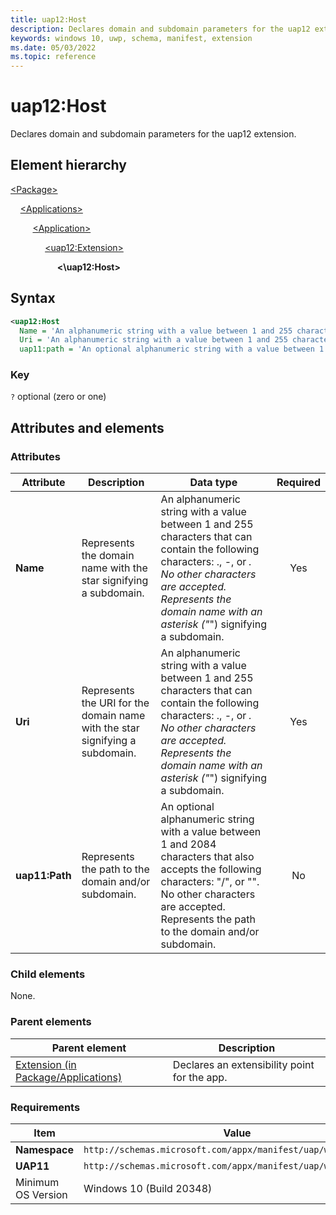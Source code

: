 ```yaml
---
title: uap12:Host
description: Declares domain and subdomain parameters for the uap12 extension.
keywords: windows 10, uwp, schema, manifest, extension
ms.date: 05/03/2022
ms.topic: reference
---
```


# uap12:Host

Declares domain and subdomain parameters for the uap12 extension.

## Element hierarchy

[\<Package\>](element-package.md)

&nbsp;&nbsp;&nbsp;&nbsp;[\<Applications\>](element-applications.md)

&nbsp;&nbsp;&nbsp;&nbsp; &nbsp;&nbsp;&nbsp;&nbsp;[\<Application\>](element-application.md)

&nbsp;&nbsp;&nbsp;&nbsp; &nbsp;&nbsp;&nbsp;&nbsp; &nbsp;&nbsp;&nbsp;&nbsp;[\<uap12:Extension\>](element-uap12-extension.md)

&nbsp;&nbsp;&nbsp;&nbsp; &nbsp;&nbsp;&nbsp;&nbsp; &nbsp;&nbsp;&nbsp;&nbsp; &nbsp;&nbsp;&nbsp;&nbsp;**<\uap12:Host\>**

## Syntax

```xml
<uap12:Host
  Name = 'An alphanumeric string with a value between 1 and 255 characters that can contain the following characters: ., -, or *. No other characters are accepted. Represents the domain name with an asterisk ("*") signifying a subdomain.'
  Uri = 'An alphanumeric string with a value between 1 and 255 characters that can contain the following characters: ., -, or *. No other characters are accepted. Represents the domain name with an asterisk ("*") signifying a subdomain.'
  uap11:path = 'An optional alphanumeric string with a value between 1 and 2084 characters that also accepts the following characters: "/", or "\". No other characters are accepted. Represents the path to the domain and/or subdomain.' />
```

### Key

`?`  optional (zero or one)

## Attributes and elements

### Attributes

| Attribute | Description | Data type | Required |
|-|-|-|:-:|
| **Name** | Represents the domain name with the star signifying a subdomain. | An alphanumeric string with a value between 1 and 255 characters that can contain the following characters: ., -, or *. No other characters are accepted. Represents the domain name with an asterisk ("*") signifying a subdomain. | Yes |
| **Uri** | Represents the URI for the domain name with the star signifying a subdomain. | An alphanumeric string with a value between 1 and 255 characters that can contain the following characters: ., -, or *. No other characters are accepted. Represents the domain name with an asterisk ("*") signifying a subdomain. | Yes |
| **uap11:Path** | Represents the path to the domain and/or subdomain. | An optional alphanumeric string with a value between 1 and 2084 characters that also accepts the following characters: "/", or "\". No other characters are accepted. Represents the path to the domain and/or subdomain. | No |

### Child elements

None.

### Parent elements

| Parent element | Description |
|-|-|
| [Extension (in Package/Applications)](element-extension.md) | Declares an extensibility point for the app. |

### Requirements

| Item | Value |
|-|-|
| **Namespace** | `http://schemas.microsoft.com/appx/manifest/uap/windows/10/12` |
| **UAP11** | `http://schemas.microsoft.com/appx/manifest/uap/windows/10/11` |
| Minimum OS Version | Windows 10 (Build 20348) |
